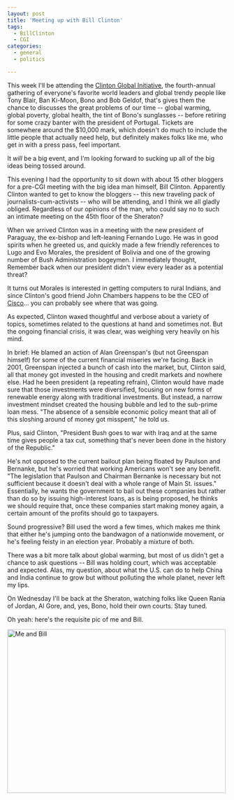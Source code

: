 ```yaml
---
layout: post
title: 'Meeting up with Bill Clinton'
tags:
  - BillClinton
  - CGI
categories:
  - general
  - politics

---
```


This week I'll be attending the <a href="http://www.blogforchange.org/?p=18">Clinton Global Initiative</a>, the fourth-annual gathering of everyone's favorite world leaders and global trendy people like Tony Blair, Ban Ki-Moon, Bono and Bob Geldof, that's gives them the chance to discusses the great problems of our time -- global warming, global poverty, global health, the tint of Bono's sunglasses -- before retiring for some crazy banter with the president of Portugal.  Tickets are somewhere around the $10,000 mark, which doesn't do much to include the little people that actually need help, but definitely makes folks like me, who get in with a press pass, feel important. 

It <em>will</em> be a big event, and I'm looking forward to sucking up all of the big ideas being tossed around.  

This evening I had the opportunity to sit down with about 15 other bloggers for a pre-CGI meeting with the big idea man himself, Bill Clinton.  Apparently Clinton wanted to get to know the bloggers -- this new traveling pack of journalists-cum-activists -- who will be attending, and I think we all gladly obliged.  Regardless of our opinions of the man, who could say no to such an intimate meeting on the 45th floor of the Sheraton? 

When we arrived Clinton was in a meeting with the new president of Paraguay, the ex-bishop and left-leaning Fernando Lugo.  He was in good spirits when he greeted us, and quickly made a few friendly references to Lugo and Evo Morales, the president of Bolivia and one of the growing number of Bush Administration bogeymen.  I immediately thought, Remember back when our president didn't view every leader as a potential threat?  

It turns out Morales is interested in getting computers to rural Indians, and since Clinton's good friend John Chambers happens to be the CEO of <a href="http://www.cisco.com/">Cisco</a>... you can probably see where that was going.  

As expected, Clinton waxed thoughtful and verbose about a variety of topics, sometimes related to the questions at hand and sometimes not.  But the ongoing financial crisis, it was clear, was weighing very heavily on his mind. 

In brief: He blamed an action of Alan Greenspan's (but not Greenspan himself) for some of the current financial miseries we're facing.  Back in 2001, Greenspan injected a bunch of cash into the market, but, Clinton said, all that money got invested in the housing and credit markets and nowhere else.  Had he been president (a repeating refrain), Clinton would have made sure that those investments were diversified, focusing on new forms of renewable energy along with traditional investments.  But instead, a narrow investment mindset created the housing bubble and led to the sub-prime loan mess.   "The absence of a sensible economic policy meant that all of this sloshing around of money got misspent," he told us. 

Plus, said Clinton, "President Bush goes to war with Iraq and at the same time gives people a tax cut, something that's never been done in the history of the Republic." 

He's not opposed to the current bailout plan being floated by Paulson and Bernanke, but he's worried that working Americans won't see any benefit.  "The legislation that Paulson and Chairman Bernanke is necessary but not sufficient because it doesn't deal with a whole range of Main St. issues."  Essentially, he wants the government to bail out these companies but rather than do so by issuing high-interest loans, as is being proposed, he thinks we should require that, once these companies start making money again, a certain amount of the profits should go to taxpayers.  

Sound progressive?  Bill used the word a few times, which makes me think that either he's jumping onto the bandwagon of a nationwide movement, or he's feeling feisty in an election year.  Probably a mixture of both. 

There was a bit more talk about global warming, but most of us didn't get a chance to ask questions -- Bill was holding court, which was acceptable and expected.   Alas, my question, about what the U.S. can do to help China and India continue to grow but without polluting the whole planet, never left my lips. 

On Wednesday I'll be back at the Sheraton, watching folks like Queen Rania of Jordan, Al Gore, and, yes, Bono, hold their own courts.  Stay tuned.  

Oh yeah: here's the requisite pic of me and Bill. 

<a href="http://www.flickr.com/photos/94755749@N00/2881969635" title="View 'Me and Bill' on Flickr.com"><img src="http://farm4.static.flickr.com/3282/2881969635_d8800a384c.jpg" alt="Me and Bill" border="0" width="500" height="375" /></a>


